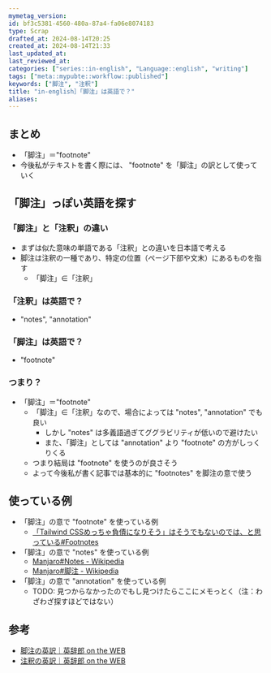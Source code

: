 ```yaml
---
mymetag_version:
id: bf3c5381-4560-480a-87a4-fa06e8074183
type: Scrap
drafted_at: 2024-08-14T20:25
created_at: 2024-08-14T21:33
last_updated_at:
last_reviewed_at:
categories: ["series::in-english", "Language::english", "writing"]
tags: ["meta::mypubte::workflow::published"]
keywords: ["脚注", "注釈"]
title: "in-english］「脚注」は英語で？"
aliases:
---
```


## まとめ

- 「脚注」＝"footnote"
- 今後私がテキストを書く際には、 "footnote" を「脚注」の訳として使っていく

## 「脚注」っぽい英語を探す

### 「脚注」と「注釈」の違い

- まずは似た意味の単語である「注釈」との違いを日本語で考える
- 脚注は注釈の一種であり、特定の位置（ページ下部や文末）にあるものを指す
    - 「脚注」∈「注釈」

### 「注釈」は英語で？

- "notes", "annotation"

### 「脚注」は英語で？

- "footnote"

### つまり？

- 「脚注」＝"footnote"
    - 「脚注」∈「注釈」なので、場合によっては "notes", "annotation" でも良い
        - しかし "notes" は多義語過ぎてググラビリティが低いので避けたい
        - また、「脚注」としては "annotation" より "footnote" の方がしっくりくる
    - つまり結局は "footnote" を使うのが良さそう
    - よって今後私が書く記事では基本的に "footnotes" を脚注の意で使う

## 使っている例

- 「脚注」の意で "footnote" を使っている例
    - [「Tailwind CSSめっちゃ負債になりそう」はそうでもないのでは、と思っている#Footnotes](https://fuku.day/blog/2024-08-10-tailwind/#footnote-label)   
- 「脚注」の意で "notes" を使っている例
    - [Manjaro#Notes - Wikipedia](https://en.wikipedia.org/wiki/Manjaro#Notes)
    - [Manjaro#脚注 - Wikipedia](https://ja.wikipedia.org/wiki/Manjaro#%E8%84%9A%E6%B3%A8)
- 「脚注」の意で "annotation" を使っている例
    - TODO: 見つからなかったのでもし見つけたらここにメモっとく（注：わざわざ探すほどではない）

## 参考

- [脚注の英訳｜英辞郎 on the WEB](https://eow.alc.co.jp/search?q=%E8%84%9A%E6%B3%A8)
- [注釈の英訳｜英辞郎 on the WEB](https://eow.alc.co.jp/search?q=%e6%b3%a8%e9%87%88)
